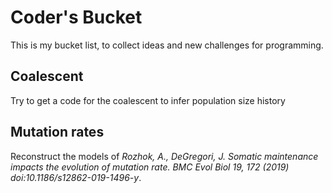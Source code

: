 # Coder's Bucket
This is my bucket list, to collect ideas and new challenges for programming.
## Coalescent
Try to get a code for the coalescent to infer population size history
## Mutation rates
Reconstruct the models of <i>Rozhok, A., DeGregori, J. Somatic maintenance impacts the evolution of mutation rate. BMC Evol Biol 19, 172 (2019) doi:10.1186/s12862-019-1496-y</i>.
